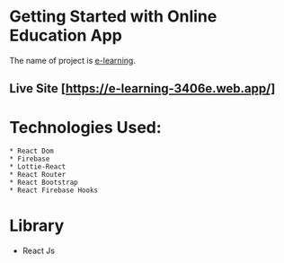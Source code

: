 # Getting Started with Online Education App

The name of project is [e-learning](https://e-learning-3406e.web.app/).

## Live Site [https://e-learning-3406e.web.app/]

# Technologies Used:

    * React Dom
    * Firebase
    * Lottie-React
    * React Router
    * React Bootstrap
    * React Firebase Hooks

# Library

- React Js
